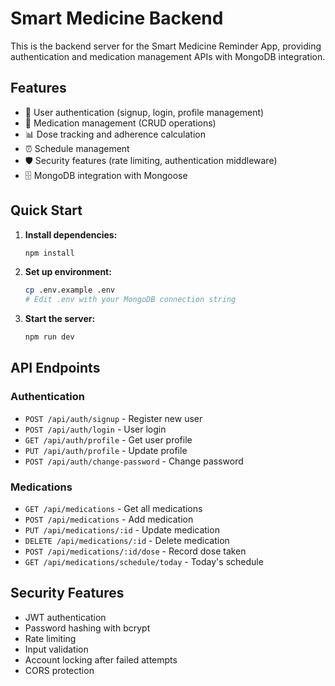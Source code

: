 # Smart Medicine Backend

This is the backend server for the Smart Medicine Reminder App, providing authentication and medication management APIs with MongoDB integration.

## Features

- 🔐 User authentication (signup, login, profile management)
- 💊 Medication management (CRUD operations)
- 📊 Dose tracking and adherence calculation
- ⏰ Schedule management
- 🛡️ Security features (rate limiting, authentication middleware)
- 🗄️ MongoDB integration with Mongoose

## Quick Start

1. **Install dependencies:**
   ```bash
   npm install
   ```

2. **Set up environment:**
   ```bash
   cp .env.example .env
   # Edit .env with your MongoDB connection string
   ```

3. **Start the server:**
   ```bash
   npm run dev
   ```

## API Endpoints

### Authentication
- `POST /api/auth/signup` - Register new user
- `POST /api/auth/login` - User login
- `GET /api/auth/profile` - Get user profile
- `PUT /api/auth/profile` - Update profile
- `POST /api/auth/change-password` - Change password

### Medications
- `GET /api/medications` - Get all medications
- `POST /api/medications` - Add medication
- `PUT /api/medications/:id` - Update medication
- `DELETE /api/medications/:id` - Delete medication
- `POST /api/medications/:id/dose` - Record dose taken
- `GET /api/medications/schedule/today` - Today's schedule

## Security Features

- JWT authentication
- Password hashing with bcrypt
- Rate limiting
- Input validation
- Account locking after failed attempts
- CORS protection